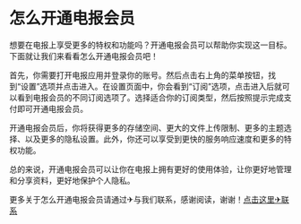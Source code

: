 # 怎么开通电报会员

想要在电报上享受更多的特权和功能吗？开通电报会员可以帮助你实现这一目标。下面就让我们来看看怎么开通电报会员吧！

首先，你需要打开电报应用并登录你的账号。然后点击右上角的菜单按钮，找到“设置”选项并点击进入。在设置页面中，你会看到“订阅”选项，点击进入后就可以看到电报会员的不同订阅选项了。选择适合你的订阅类型，然后按照提示完成支付即可开通电报会员。

开通电报会员后，你将获得更多的存储空间、更大的文件上传限制、更多的主题选择、以及更多的隐私设置。此外，你还可以享受到更快的服务响应速度和更多的特权功能。

总的来说，开通电报会员可以让你在电报上拥有更好的使用体验，让你更好地管理和分享资料，更好地保护个人隐私。

更多关于怎么开通电报会员请通过✈与我们联系，感谢阅读，谢谢！[点击这里✈联系](https://trx.tw)
